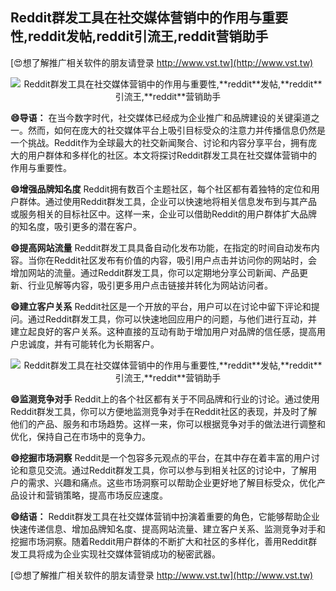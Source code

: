 ## **Reddit群发工具在社交媒体营销中的作用与重要性,**reddit**发帖,**reddit**引流王,**reddit**营销助手**

[😍想了解推广相关软件的朋友请登录 http://www.vst.tw](http://www.vst.tw)

 <center><img src="https://vst.tw/MP4/tuiguang/png/7.png" alt="Reddit群发工具在社交媒体营销中的作用与重要性,**reddit**发帖,**reddit**引流王,**reddit**营销助手"></center>

**😄导语：**
在当今数字时代，社交媒体已经成为企业推广和品牌建设的关键渠道之一。然而，如何在庞大的社交媒体平台上吸引目标受众的注意力并传播信息仍然是一个挑战。Reddit作为全球最大的社交新闻聚合、讨论和内容分享平台，拥有庞大的用户群体和多样化的社区。本文将探讨Reddit群发工具在社交媒体营销中的作用与重要性。

**😄增强品牌知名度**
Reddit拥有数百个主题社区，每个社区都有着独特的定位和用户群体。通过使用Reddit群发工具，企业可以快速地将相关信息发布到与其产品或服务相关的目标社区中。这样一来，企业可以借助Reddit的用户群体扩大品牌的知名度，吸引更多的潜在客户。

**😄提高网站流量**
Reddit群发工具具备自动化发布功能，在指定的时间自动发布内容。当你在Reddit社区发布有价值的内容，吸引用户点击并访问你的网站时，会增加网站的流量。通过Reddit群发工具，你可以定期地分享公司新闻、产品更新、行业见解等内容，吸引更多用户点击链接并转化为网站访问者。

**😄建立客户关系**
Reddit社区是一个开放的平台，用户可以在讨论中留下评论和提问。通过Reddit群发工具，你可以快速地回应用户的问题，与他们进行互动，并建立起良好的客户关系。这种直接的互动有助于增加用户对品牌的信任感，提高用户忠诚度，并有可能转化为长期客户。

 <center><img src="https://vst.tw/MP4/tuiguang/png/7.png" alt="Reddit群发工具在社交媒体营销中的作用与重要性,**reddit**发帖,**reddit**引流王,**reddit**营销助手"></center>

**😄监测竞争对手**
Reddit上的各个社区都有关于不同品牌和行业的讨论。通过使用Reddit群发工具，你可以方便地监测竞争对手在Reddit社区的表现，并及时了解他们的产品、服务和市场趋势。这样一来，你可以根据竞争对手的做法进行调整和优化，保持自己在市场中的竞争力。

**😄挖掘市场洞察**
Reddit是一个包容多元观点的平台，在其中存在着丰富的用户讨论和意见交流。通过Reddit群发工具，你可以参与到相关社区的讨论中，了解用户的需求、兴趣和痛点。这些市场洞察可以帮助企业更好地了解目标受众，优化产品设计和营销策略，提高市场反应速度。

**😄结语：**
Reddit群发工具在社交媒体营销中扮演着重要的角色，它能够帮助企业快速传递信息、增加品牌知名度、提高网站流量、建立客户关系、监测竞争对手和挖掘市场洞察。随着Reddit用户群体的不断扩大和社区的多样化，善用Reddit群发工具将成为企业实现社交媒体营销成功的秘密武器。

[😍想了解推广相关软件的朋友请登录 http://www.vst.tw](http://www.vst.tw)



